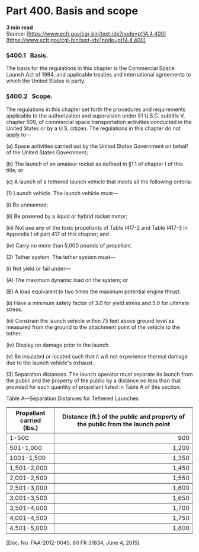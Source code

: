 # Part 400. Basis and scope
**3 min read**  
Source: [https://www.ecfr.gov/cgi-bin/text-idx?node=pt14.4.400](https://www.ecfr.gov/cgi-bin/text-idx?node=pt14.4.400)

### §400.1   Basis.

The basis for the regulations in this chapter is the Commercial Space Launch Act of 1984, and applicable treaties and international agreements to which the United States is party.

### §400.2   Scope.

The regulations in this chapter set forth the procedures and requirements applicable to the authorization and supervision under 51 U.S.C. subtitle V, chapter 509, of commercial space transportation activities conducted in the United States or by a U.S. citizen. The regulations in this chapter do not apply to—

(a) Space activities carried out by the United States Government on behalf of the United States Government;

(b) The launch of an amateur rocket as defined in §1.1 of chapter I of this title; or

(c) A launch of a tethered launch vehicle that meets all the following criteria:

(1) Launch vehicle. The launch vehicle must—

(i) Be unmanned;

(ii) Be powered by a liquid or hybrid rocket motor;

(iii) Not use any of the toxic propellants of Table I417-2 and Table I417-3 in Appendix I of part 417 of this chapter; and

(iv) Carry no more than 5,000 pounds of propellant.

(2) Tether system. The tether system must—

(i) Not yield or fail under—

(A) The maximum dynamic load on the system; or

(B) A load equivalent to two times the maximum potential engine thrust.

(ii) Have a minimum safety factor of 3.0 for yield stress and 5.0 for ultimate stress.

(iii) Constrain the launch vehicle within 75 feet above ground level as measured from the ground to the attachment point of the vehicle to the tether.

(iv) Display no damage prior to the launch.

(v) Be insulated or located such that it will not experience thermal damage due to the launch vehicle's exhaust.

(3) Separation distances. The launch operator must separate its launch from the public and the property of the public by a distance no less than that provided for each quantity of propellant listed in Table A of this section.

Table A—Separation Distances for Tethered Launches

<table border="1" cellpadding="1" cellspacing="1" class="gpotbl_table" frame="void" width="100%"><tbody><tr><th class="gpotbl_colhed" scope="col">Propellant carried<br>(lbs.)</th><th class="gpotbl_colhed" scope="col">Distance (ft.) of the public and property of the public from the launch point</th></tr><tr><td align="left" class="gpotbl_cell" scope="row">1-500</td><td align="right" class="gpotbl_cell">900</td></tr><tr><td align="left" class="gpotbl_cell" scope="row">501-1,000</td><td align="right" class="gpotbl_cell">1,200</td></tr><tr><td align="left" class="gpotbl_cell" scope="row">1001-1,500</td><td align="right" class="gpotbl_cell">1,350</td></tr><tr><td align="left" class="gpotbl_cell" scope="row">1,501-2,000</td><td align="right" class="gpotbl_cell">1,450</td></tr><tr><td align="left" class="gpotbl_cell" scope="row">2,001-2,500</td><td align="right" class="gpotbl_cell">1,550</td></tr><tr><td align="left" class="gpotbl_cell" scope="row">2,501-3,000</td><td align="right" class="gpotbl_cell">1,600</td></tr><tr><td align="left" class="gpotbl_cell" scope="row">3,001-3,500</td><td align="right" class="gpotbl_cell">1,650</td></tr><tr><td align="left" class="gpotbl_cell" scope="row">3,501-4,000</td><td align="right" class="gpotbl_cell">1,700</td></tr><tr><td align="left" class="gpotbl_cell" scope="row">4,001-4,500</td><td align="right" class="gpotbl_cell">1,750</td></tr><tr><td align="left" class="gpotbl_cell" scope="row">4,501-5,000</td><td align="right" class="gpotbl_cell">1,800</td></tr></tbody></table>

\[Doc. No. FAA-2012-0045, 80 FR 31834, June 4, 2015\]